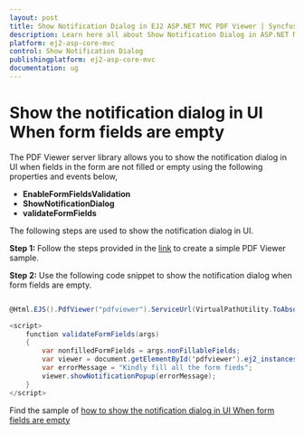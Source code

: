 ```yaml
---
layout: post
title: Show Notification Dialog in EJ2 ASP.NET MVC PDF Viewer | Syncfusion
description: Learn here all about Show Notification Dialog in ASP.NET MVC PDF Viewer component of Syncfusion Essential JS 2 and more.
platform: ej2-asp-core-mvc
control: Show Notification Dialog
publishingplatform: ej2-asp-core-mvc
documentation: ug
---
```



# Show the notification dialog in UI When form fields are empty

The PDF Viewer server library allows you to show the notification dialog in UI when fields in the form are not filled or empty using the following properties and events below,

* **EnableFormFieldsValidation**
* **ShowNotificationDialog**
* **validateFormFields**

The following steps are used to show the notification dialog in UI.

**Step 1:** Follow the steps provided in the [link](https://ej2.syncfusion.com/aspnetmvc/documentation/pdfviewer/getting-started/) to create a simple PDF Viewer sample.

**Step 2:** Use the following code snippet to show the notification dialog when form fields are empty.

```cs

@Html.EJS().PdfViewer("pdfviewer").ServiceUrl(VirtualPathUtility.ToAbsolute("~/PdfViewer/")).DocumentPath("FormFillingDocument.pdf").ValidateFormFields("validateFormFields").EnableFormFieldsValidation(true).ShowNotificationDialog(false).Render()

<script>
    function validateFormFields(args) 
    {
        var nonfilledFormFields = args.nonFillableFields;
        var viewer = document.getElementById('pdfviewer').ej2_instances[0];
        var errorMessage = "Kindly fill all the form fieds";
        viewer.showNotificationPopup(errorMessage);
    }
</script>

```

Find the sample of [how to show the notification dialog in UI When form fields are empty](https://www.syncfusion.com/downloads/support/directtrac/general/ze/MVC_SAMPLE_d50d2de6-1937239856.zip)